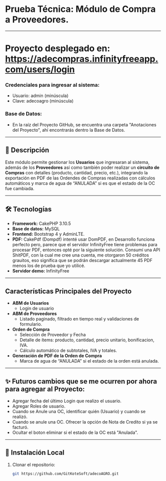 # Prueba Técnica: Módulo de Compra a Proveedores.
---

# Proyecto desplegado en: https://adecompras.infinityfreeapp.com/users/login

### Credenciales para ingresar al sistema:
  - Usuario: admin  (minúscula)
  - Clave: adecoagro  (minúscula)

### Base de Datos:
  - En la raíz del Proyecto GitHub, se encuentra una carpeta "Anotaciones del Proyecto", ahí encontrarás dentro la Base de Datos.

---

## 📖 Descripción

Este módulo permite gestionar los **Usuarios** que ingresaran al sistema, además de los **Proveedores** así como también poder realizar un **circuito de Compras** con detalles (producto, cantidad, precio, etc.), integrando la exportación en PDF de las Ordendes de Compras realizadas con cálculos automáticos y marca de agua de “ANULADA” si es que el estado de la OC fue cambiada.

---

## 🛠️ Tecnologías

- **Framework:** CakePHP 3.10.5  
- **Base de datos:** MySQL  
- **Frontend:** Bootstrap 4 y AdminLTE.
- **PDF:** CakePdf (Dompdf) intenté usar DomPDF, en Desarrollo funciona perfecto pero, parece que el servidor InfinityFree tiene problemas para procesar PDF, entonces opté por la siguiente solución. 
              Consumí una API ShitPDF, con la cual me cree una cuenta, me otorgaron 50 créditos grauitos, eso significa que se podrán descargar actualmente 45 PDF menos los de prueba que yo utilicé.
- **Servidor demo:** InfinityFree

---

##  Características Principales del Proyecto

- **ABM de Usuarios** 
  - Login de usuario
- **ABM de Proveedores**  
  - Listado paginado, filtrado en tiempo real y validaciones de formulario.  
- **Orden de Compra**
  - Selección de Proveedor y Fecha  
  - Detalle de ítems: producto, cantidad, precio unitario, bonificacion, IVA.
  - Cálculo automático de subtotales, IVA y totales.
- **Generación de PDF de la Orden de Compra**  
  - Marca de agua de “ANULADA”  si el estado de la orden está anulada.

---

## ✨ Futuros cambios que se me ocurren por ahora para agregar al Proyecto:

- Agregar fecha del último Login que realizo el usuario.
- Agregar Roles de usuario.
- Cuando se Anule una OC, identificar quién (Usuario) y cuando se realizó.
- Cuando se anule una OC. Ofrecer la opción de Nota de Credito si ya se facturó.
- Ocultar el boton eliminar si el estado de la OC está "Anulada".

---

## 🚀 Instalación Local

1. Clonar el repositorio:
   ```bash
   git https://github.com/GitKoteSoft/adecoAGRO.git
